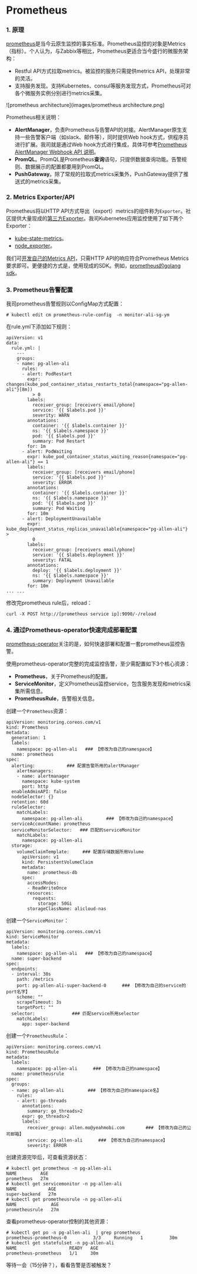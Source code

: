 # Prometheus

### 1. 原理

[prometheus](https://prometheus.io/)是当今云原生监控的事实标准。Prometheus监控的对象是Metrics（指标）。个人认为，与Zabbix等相比，Prometheus更适合当今盛行的微服务架构：

- Restful API方式拉取metrics。被监控的服务只需提供metrics API，处理非常的灵活。
- 支持服务发现。支持Kubernetes、consul等服务发现方式，Prometheus可对各个微服务实例分别进行metrics采集。

![prometheus architecture](images/prometheus architecture.png)



Prometheus相关说明：

* **AlertManager**，负责Prometheus与告警API的对接。AlertManager原生支持一些告警客户端（如slack、邮件等），同时提供Web hook方式，供程序员进行扩展。我司就是通过Web hook方式进行集成，具体可参考[Prometheus AlertManager Webhook API 说明](https://confluence.yeahmobi.com/pages/viewpage.action?pageId=38438355)。
* **PromQL**。PromQL是Prometheus**查询**语句，只提供数据查询功能。告警规则、数据展示的配置都要用到PromQL。
* **PushGateway**。除了常规的拉取式metrics采集外，PushGateway提供了推送式的metrics采集。



### 2. Metrics Exporter/API

Prometheus将以HTTP API方式导出（export）metrics的组件称为``Exporter``。社区提供大量现成的[第三方Exporter](https://prometheus.io/docs/instrumenting/exporters/)。我司Kubernetes应用监控使用了如下两个Exporter：

* [kube-state-metrics](https://github.com/kubernetes/kube-state-metrics)。
* [node_exporter](https://github.com/prometheus/node_exporter)。

我们可[开发自己的Metrics API](https://prometheus.io/docs/instrumenting/writing_exporters/)，只需HTTP API的响应符合Prometheus Metrics要求即可。更便捷的方式是，使用现成的SDK。例如，[prometheus的golang sdk](https://github.com/prometheus/client_golang)。



### 3. Prometheus告警配置

我司prometheus告警规则以ConfigMap方式配置：

```
# kubectl edit cm prometheus-rule-config  -n monitor-ali-sg-ym
```

在rule.yml下添加如下规则：

```
apiVersion: v1
data:
  rule.yml: |
    ---
    groups:
    - name: pg-allen-ali
      rules:
      - alert: PodRestart
        expr: changes(kube_pod_container_status_restarts_total{namespace="pg-allen-ali"}[8m])
          > 0
        labels:
          receiver_group: [receivers email/phone]
          service: '{{ $labels.pod }}'
          severity: WARN
        annotations:
          container: '{{ $labels.container }}'
          ns: '{{ $labels.namespace }}'
          pod: '{{ $labels.pod }}'
          summary: Pod Restart
        for: 1m
      - alert: PodWaiting
        expr: kube_pod_container_status_waiting_reason{namespace="pg-allen-ali"} == 1
        labels:
          receiver_group: [receivers email/phone]
          service: '{{ $labels.pod }}'
          severity: ERROR
        annotations:
          container: '{{ $labels.container }}'
          ns: '{{ $labels.namespace }}'
          pod: '{{ $labels.pod }}'
          summary: Pod Waiting
        for: 10m
      - alert: DeploymentUnavailable
        expr: kube_deployment_status_replicas_unavailable{namespace="pg-allen-ali"} >
          0
        labels:
          receiver_group: [receivers email/phone]
          service: '{{ $labels.deployment }}'
          severity: FATAL
        annotations:
          deploy: '{{ $labels.deployment }}'
          ns: '{{ $labels.namespace }}'
          summary: Deployment Unavailable
        for: 10m
... ...
```



修改完prometheus rule后，reload：

```
curl -X POST http://[prometheus service ip]:9090/-/reload
```



### 4. 通过Prometheus-operator快速完成部署配置

[prometheus-operator](https://github.com/coreos/prometheus-operator)关注的是，如何快速部署和配置一套prometheus监控告警。

使用prometheus-operator完整的完成监控告警，至少需配置如下3个核心资源：

* **Prometheus**，关于Prometheus的配置。
* **ServiceMonitor**，定义Prometheus监控service，包含服务发现和metrics采集所需信息。
* **PrometheusRule**，告警相关信息。

创建一个``Prometheus``资源：

```
apiVersion: monitoring.coreos.com/v1
kind: Prometheus
metadata:
  generation: 1
  labels:
    namespace: pg-allen-ali   ### 【修改为自己的namespace】
  name: prometheus
spec:
  alerting:            ### 配置告警所用的alertManager
    alertmanagers:
    - name: alertmanager
      namespace: kube-system
      port: http
  enableAdminAPI: false
  nodeSelector: {}
  retention: 60d
  ruleSelector:
    matchLabels:
      namespace: pg-allen-ali         ### 【修改为自己的namespace】
  serviceAccountName: prometheus
  serviceMonitorSelector:   ### 匹配的serviceMonitor
    matchLabels:
      namespace: pg-allen-ali
  storage:
    volumeClaimTemplate:     ### 配置存储数据所用Volume
      apiVersion: v1
      kind: PersistentVolumeClaim
      metadata:
        name: prometheus-db
      spec:
        accessModes:
        - ReadWriteOnce
        resources:
          requests:
            storage: 50Gi
        storageClassName: alicloud-nas
```

创建一个``ServiceMonitor``：

```
apiVersion: monitoring.coreos.com/v1
kind: ServiceMonitor
metadata:
  labels:
    namespace: pg-allen-ali   ### 【修改为自己的namespace】
  name: super-backend
spec:
  endpoints:
  - interval: 30s
    path: /metrics
    port: pg-allen-ali-super-backend-0      ### 【修改为自己的service的port名字】
    scheme: ""
    scrapeTimeout: 3s
    targetPort: ""
  selector:              ### 匹配service所用selector
    matchLabels:
      app: super-backend
```

创建一个``PrometheusRule``：

```
apiVersion: monitoring.coreos.com/v1
kind: PrometheusRule
metadata:
  labels:
    namespace: pg-allen-ali      ### 【修改为自己的namespace】
  name: prometheusrule
spec:
  groups:
  - name: pg-allen-ali         ### 【修改为自己的namespace名】
    rules:
    - alert: go-threads
      annotations:
        summary: go_threads>2
      expr: go_threads>2
      labels:
        receiver_group: allen.mo@yeahmobi.com        ### 【修改为自己的公司邮箱】
        service: pg-allen-ali      ### 【修改为自己的namespace】
        severity: ERROR
```

创建资源完毕后，可查看资源状态：

```
# kubectl get prometheus -n pg-allen-ali 
NAME         AGE
prometheus   27m
# kubectl get servicemonitor -n pg-allen-ali 
NAME            AGE
super-backend   27m
# kubectl get prometheusrule -n pg-allen-ali 
NAME             AGE
prometheusrule   27m
```

查看prometheus-operator控制的其他资源：

```
# kubectl get po -n pg-allen-ali  | grep prometheus
prometheus-prometheus-0          3/3     Running   1          30m
# kubectl get statefulset -n pg-allen-ali 
NAME                    READY   AGE
prometheus-prometheus   1/1     30m
```

等待一会（15分钟？），看看告警是否被触发？



